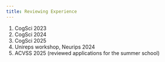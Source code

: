 ```yaml
---
title: Reviewing Experience
---
```

1. CogSci 2023
2. CogSci 2024
3. CogSci 2025
4. Unireps workshop, Neurips 2024
5. ACVSS 2025 (reviewed applications for the summer school)








